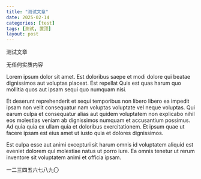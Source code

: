 ```yaml
---
title: "测试文章"
date: 2025-02-14
categories: [test]
tags: [测试, 置顶]
layout: post
---
```


测试文章

无任何实质内容

<p>Lorem ipsum dolor sit amet. Est doloribus saepe et modi dolore qui beatae dignissimos aut voluptas placeat. Est repellat Quis est quas harum quo mollitia quos aut ipsam sequi quo numquam nisi. </p>

<p>Et deserunt reprehenderit et sequi temporibus non libero libero ea impedit ipsam non velit consequatur nam voluptas voluptate vel neque voluptas. Qui earum culpa et consequatur alias aut quidem voluptatem non explicabo nihil eos molestias veniam ab dignissimos numquam et accusantium possimus. Ad quia quia ex ullam quia et doloribus exercitationem. Et ipsum quae ut facere ipsam est eius amet ut iusto quia et dolores dignissimos. </p>

<p>Est culpa esse aut animi excepturi sit harum omnis id voluptatem aliquid est eveniet dolorem qui molestiae natus ut porro iure. Ea omnis tenetur ut rerum inventore sit voluptatem animi et officia ipsam.</p>

一二三四五六七八九〇
